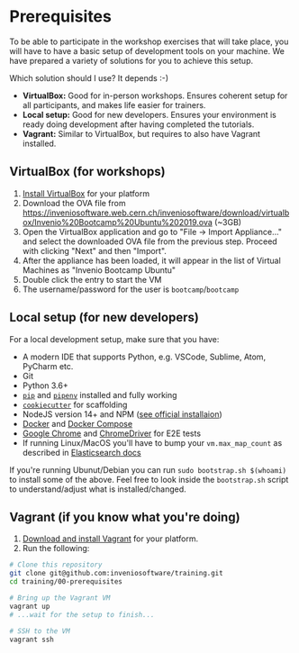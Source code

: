 # Prerequisites

To be able to participate in the workshop exercises that will take place, you
will have to have a basic setup of development tools on your machine. We have
prepared a variety of solutions for you to achieve this setup. 

Which solution should I use? It depends :-)

- **VirtualBox:** Good for in-person workshops. Ensures coherent setup for all 
  participants, and makes life easier for trainers.
- **Local setup:** Good for new developers. Ensures your environment is ready 
  doing development after having completed the tutorials.
- **Vagrant:** Similar to VirtualBox, but requires to also have Vagrant 
  installed. 

## VirtualBox (for workshops)

1. [Install VirtualBox](https://www.virtualbox.org/wiki/Downloads) for your
   platform
2. Download the OVA file from
   <https://inveniosoftware.web.cern.ch/inveniosoftware/download/virtualbox/Invenio%20Bootcamp%20Ubuntu%202019.ova> (~3GB)
3. Open the VirtualBox application and go to "File -> Import Appliance..." and
   select the downloaded OVA file from the previous step. Proceed with clicking
   "Next" and then "Import".
4. After the appliance has been loaded, it will appear in the list of Virtual
   Machines as "Invenio Bootcamp Ubuntu"
5. Double click the entry to start the VM
6. The username/password for the user is `bootcamp`/`bootcamp`

## Local setup (for new developers)

For a local development setup, make sure that you have:

* A modern IDE that supports Python, e.g. VSCode, Sublime, Atom, PyCharm etc.
* Git
* Python 3.6+
* [`pip`](https://pip.pypa.io) and [`pipenv`](https://pipenv.readthedocs.io)
  installed and fully working
* [`cookiecutter`](https://cookiecutter.readthedocs.io/en/latest/installation.html)
  for scaffolding
* NodeJS version 14+ and NPM ([see official
  installaion](https://nodejs.org/en/download/))
* [Docker](https://docs.docker.com/install/) and [Docker
  Compose](https://docs.docker.com/compose/install/)
* [Google Chrome](https://www.google.com/chrome/) and
  [ChromeDriver](http://chromedriver.chromium.org/getting-started) for E2E
  tests
* If running Linux/MacOS you'll have to bump your `vm.max_map_count` as
  described in [Elasticsearch
  docs](https://www.elastic.co/guide/en/elasticsearch/reference/current/vm-max-map-count.html)

If you're running Ubunut/Debian you can run `sudo bootstrap.sh $(whoami)` to
install some of the above. Feel free to look inside the `bootstrap.sh` script
to understand/adjust what is installed/changed.

## Vagrant (if you know what you're doing)

1. [Download and install Vagrant](https://www.vagrantup.com/downloads.html) for
   your platform.
2. Run the following:

```bash
# Clone this repository
git clone git@github.com:inveniosoftware/training.git
cd training/00-prerequisites

# Bring up the Vagrant VM
vagrant up
# ...wait for the setup to finish...

# SSH to the VM
vagrant ssh
```
